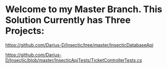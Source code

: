 # Welcome to my Master Branch. This Solution Currently has Three Projects:

https://github.com/Darius-D/Insectic/tree/master/InsecticDatabaseApi

https://github.com/Darius-D/Insectic/blob/master/InsecticApiTests/TicketControllerTests.cs
